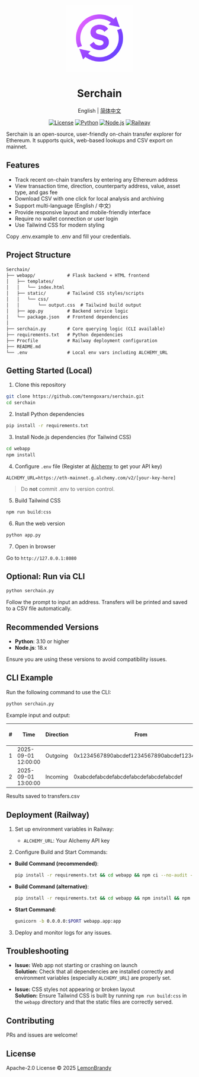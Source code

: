 <p align="center">
  <img src="doc/logo.png" alt="Serchain Logo" width="180"/>
</p>

<h1 align="center">Serchain</h1>

<p align="center">
  English | <a href="README_CN.md">简体中文</a>
</p>
<p align="center">
  <a href="https://opensource.org/licenses/Apache-2.0"><img src="https://img.shields.io/badge/license-Apache--2.0-blue?style=for-the-badge" alt="License"></a>
  <a href="https://www.python.org/"><img src="https://img.shields.io/badge/python-3.10%2B-blue?style=for-the-badge" alt="Python"></a>
  <a href="https://nodejs.org/"><img src="https://img.shields.io/badge/node.js-18.x-green?style=for-the-badge" alt="Node.js"></a>
  <a href="https://railway.app/"><img src="https://img.shields.io/badge/deploy-railway-purple?style=for-the-badge" alt="Railway"></a>
</p>

Serchain is an open-source, user-friendly on-chain transfer explorer for Ethereum. It supports quick, web-based lookups and CSV export on mainnet.

## Features

- Track recent on-chain transfers by entering any Ethereum address
- View transaction time, direction, counterparty address, value, asset type, and gas fee
- Download CSV with one click for local analysis and archiving
- Support multi-language (English / 中文)
- Provide responsive layout and mobile-friendly interface
- Require no wallet connection or user login
- Use Tailwind CSS for modern styling

Copy .env.example to .env and fill your credentials.

## Project Structure

```
Serchain/
├── webapp/            # Flask backend + HTML frontend
│   ├── templates/
│   │   └── index.html
│   ├── static/        # Tailwind CSS styles/scripts
│   │   └── css/
│   │       └── output.css  # Tailwind build output
│   ├── app.py         # Backend service logic
│   └── package.json   # Frontend dependencies
│
├── serchain.py        # Core querying logic (CLI available)
├── requirements.txt   # Python dependencies
├── Procfile           # Railway deployment configuration
├── README.md
└── .env               # Local env vars including ALCHEMY_URL
```


## Getting Started (Local)

1. Clone this repository

```bash
git clone https://github.com/tenngoxars/serchain.git
cd serchain
```

2. Install Python dependencies

```bash
pip install -r requirements.txt
```

3. Install Node.js dependencies (for Tailwind CSS)

```bash
cd webapp
npm install
```

4. Configure `.env` file (Register at [Alchemy](https://www.alchemy.com/) to get your API key)

```env
ALCHEMY_URL=https://eth-mainnet.g.alchemy.com/v2/[your-key-here]
```

> Do **not** commit .env to version control.

5. Build Tailwind CSS

```bash
npm run build:css
```

6. Run the web version

```bash
python app.py
```

7. Open in browser

Go to `http://127.0.0.1:8080`

## Optional: Run via CLI

```bash
python serchain.py
```

Follow the prompt to input an address. Transfers will be printed and saved to a CSV file automatically.

## Recommended Versions

- **Python**: 3.10 or higher
- **Node.js**: 18.x

Ensure you are using these versions to avoid compatibility issues.

## CLI Example

Run the following command to use the CLI:

```bash
python serchain.py
```

Example input and output:

| #  | Time                 | Direction | From                                    | To                                      | Value | Asset | Gas Fee (ETH) |
|----|----------------------|-----------|-----------------------------------------|-----------------------------------------|-------|-------|---------------|
| 1  | 2025-09-01 12:00:00  | Outgoing  | 0x1234567890abcdef1234567890abcdef12345678 | 0xabcdefabcdefabcdefabcdefabcdefabcdef | 1.23  | ETH   | 0.001         |
| 2  | 2025-09-01 13:00:00  | Incoming  | 0xabcdefabcdefabcdefabcdefabcdefabcdef  | 0x1234567890abcdef1234567890abcdef12345678 | 0.45  | ETH   | 0.0005        |

Results saved to transfers.csv

## Deployment (Railway)

1. Set up environment variables in Railway:
   - `ALCHEMY_URL`: Your Alchemy API key

2. Configure Build and Start Commands:

- **Build Command (recommended)**:
  ```bash
  pip install -r requirements.txt && cd webapp && npm ci --no-audit --no-fund && npm run build:css
  ```
- **Build Command (alternative)**:
  ```bash
  pip install -r requirements.txt && cd webapp && npm install && npm run build:css
  ```

- **Start Command**:
  ```bash
  gunicorn -b 0.0.0.0:$PORT webapp.app:app
  ```

3. Deploy and monitor logs for any issues.

## Troubleshooting

- **Issue:** Web app not starting or crashing on launch  
  **Solution:** Check that all dependencies are installed correctly and environment variables (especially `ALCHEMY_URL`) are properly set.

- **Issue:** CSS styles not appearing or broken layout  
  **Solution:** Ensure Tailwind CSS is built by running `npm run build:css` in the `webapp` directory and that the static files are correctly served.

## Contributing

PRs and issues are welcome!

## License
Apache-2.0 License © 2025 [LemonBrandy](https://github.com/tenngoxars)